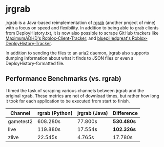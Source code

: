 # jrgrab
jrgrab is a Java-based reimplementation of [rgrab](https://github.com/VideoGameSmash12/rgrab) (another project of mine)
with a focus on speed and flexibility. In addition to being able to grab clients from DeployHistory.txt, it is now also
possible to scrape GitHub trackers like [MaximumADHD's Roblox-Client-Tracker](https://github.com/MaximumADHD/Roblox-Client-Tracker),
and [bluepilledgreat's Roblox-DeployHistory-Tracker](https://github.com/bluepilledgreat/Roblox-DeployHistory-Tracker).

In addition to sending the files to an aria2 daemon, jrgrab also supports dumping information about what it finds to
JSON files or even a DeployHistory-formatted file.

## Performance Benchmarks (vs. rgrab)
I timed the task of scraping various channels between jrgrab and the original rgrab. These metrics are not of download
times, but rather how long it took for each application to be executed from start to finish. 

| Channel   | rgrab (Python) | jrgrab (Java) | Difference   |
|-----------|----------------|---------------|--------------|
| gametest2 | 608.280s       | 77.800s       | **530.480s** |
| live      | 119.880s       | 17.554s       | **102.326s** |
| zlive     | 22.545s        | 4.765s        | 17.780s      |